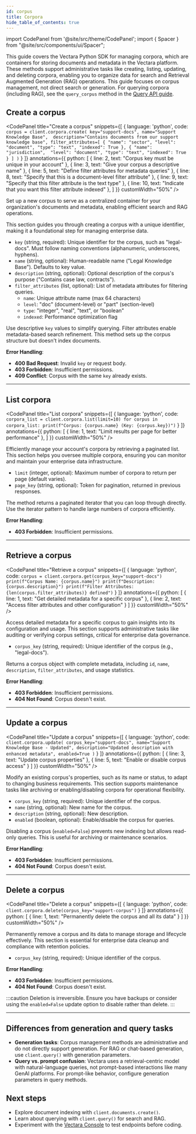 ```yaml
---
id: corpus
title: Corpora
hide_table_of_contents: true
---
```


import CodePanel from '@site/src/theme/CodePanel';
import { Spacer } from "@site/src/components/ui/Spacer";

This guide covers the Vectara Python SDK for managing corpora, which are 
containers for storing documents and metadata in the Vectara platform. These 
methods support administrative tasks like creating, listing, updating, and 
deleting corpora, enabling you to organize data for search and Retrieval 
Augmented Generation (RAG) operations. This guide focuses on corpus management, 
not direct search or generation. For querying corpora (including RAG), see the 
`query_corpus` method in the [Query API guide](https://docs.vectara.com/docs/api-reference/search-apis/search).

## Create a corpus

<CodePanel
  title="Create a corpus"
  snippets={[
    {
      language: 'python',
      code: `corpus = client.corpora.create(
        key="support-docs",
        name="Support Knowledge Base", 
        description="Contains documents from our support knowledge base",
        filter_attributes=[
            {
                "name": "sector",
                "level": "document",
                "type": "text",
                "indexed": True
            },
            {
                "name": "jurisdiction", 
                "level": "document",
                "type": "text",
                "indexed": True
            }
        ]
    )`
    }
  ]}
  annotations={{
    python: [
      { line: 2, text: "Corpus key must be unique in your account" },
      { line: 3, text: "Give your corpus a descriptive name" },
      { line: 5, text: "Define filter attributes for metadata queries" },
      { line: 8, text: "Specify that this is a document-level filter attribute" },
      { line: 9, text: "Specify that this filter attribute is the text type" },
      { line: 10, text: "Indicate that you want this filter attribute indexed" },
    ]
  }}
  customWidth="50%"
/>

Set up a new corpus to serve as a centralized container for your organization's 
documents and metadata, enabling efficient search and RAG operations.

This section guides you through creating a corpus with a unique identifier, making 
it a foundational step for managing enterprise data.

- `key` (string, required): Unique identifier for the corpus, such as "legal-docs". Must follow 
  naming conventions (alphanumeric, underscores, hyphens).
- `name` (string, optional): Human-readable name ("Legal Knowledge Base"). Defaults to key value.
- `description` (string, optional): Optional description of the corpus's purpose ("Contains case 
  law, contracts").
- `filter_attributes` (list, optional): List of metadata attributes for filtering queries.
  - `name`: Unique attribute name (max 64 characters)
  - `level`: "doc" (document-level) or "part" (section-level)
  - `type`: "integer", "real", "text", or "boolean"
  - `indexed`: Performance optimization flag

Use descriptive `key` values to simplify querying. Filter attributes enable metadata-based 
search refinement. This method sets up the corpus structure but doesn't index documents.

**Error Handling**:
- **400 Bad Request**: Invalid `key` or request body.
- **403 Forbidden**: Insufficient permissions.
- **409 Conflict**: Corpus with the same `key` already exists.

---

## List corpora

<CodePanel
  title="List corpora"
  snippets={[
    {
      language: 'python',
      code: `corpora_list = client.corpora.list(limit=10)
    for corpus in corpora_list:
        print(f"Corpus: {corpus.name} (Key: {corpus.key})")`
    }
  ]}
  annotations={{
    python: [
      { line: 1, text: "Limit results per page for better performance" },
    ]
  }}
  customWidth="50%"
/>

Efficiently manage your account's corpora by retrieving a paginated list. This section helps you 
oversee multiple corpora, ensuring you can monitor and maintain your enterprise 
data infrastructure.

- `limit` (integer, optional): Maximum number of corpora to return per page (default varies).
- `page_key` (string, optional): Token for pagination, returned in previous responses.

The method returns a paginated iterator that you can loop through directly. Use the iterator 
pattern to handle large numbers of corpora efficiently.

**Error Handling**:
- **403 Forbidden**: Insufficient permissions.

---

## Retrieve a corpus

<CodePanel
  title="Retrieve a corpus"
  snippets={[
    {
      language: 'python',
      code: `corpus = client.corpora.get(corpus_key="support-docs")
    print(f"Corpus Name: {corpus.name}")
    print(f"Description: {corpus.description}")
    print(f"Filter Attributes: {len(corpus.filter_attributes)} defined")`
    }
  ]}
  annotations={{
    python: [
      { line: 1, text: "Get detailed metadata for a specific corpus" },
      { line: 2, text: "Access filter attributes and other configuration" }
    ]
  }}
  customWidth="50%"
/>

Access detailed metadata for a specific corpus to gain insights into its 
configuration and usage. This section supports administrative tasks like 
auditing or verifying corpus settings, critical for enterprise data 
governance.

- `corpus_key` (string, required): Unique identifier of the corpus (e.g., "legal-docs").

Returns a corpus object with complete metadata, including `id`, `name`, `description`, 
`filter_attributes`, and usage statistics.

**Error Handling**:
- **403 Forbidden**: Insufficient permissions.
- **404 Not Found**: Corpus doesn't exist.

---

## Update a corpus

<CodePanel
  title="Update a corpus"
  snippets={[
    {
      language: 'python',
      code: `client.corpora.update(
        corpus_key="support-docs",
        name="Support Knowledge Base - Updated",
        description="Updated description with enhanced metadata",
        enabled=True
    )`
    }
  ]}
  annotations={{
    python: [
      { line: 3, text: "Update corpus properties" },
      { line: 5, text: "Enable or disable corpus access" }
    ]
  }}
  customWidth="50%"
/>

Modify an existing corpus's properties, such as its name or status, to adapt 
to changing business requirements. This section supports maintenance tasks 
like archiving or enabling/disabling corpora for operational flexibility.

- `corpus_key` (string, required): Unique identifier of the corpus.
- `name` (string, optional): New name for the corpus.
- `description` (string, optional): New description.
- `enabled` (boolean, optional): Enable/disable the corpus for queries.

Disabling a corpus (`enabled=False`) prevents new indexing but allows read-only queries. 
This is useful for archiving or maintenance scenarios.

**Error Handling**:
- **403 Forbidden**: Insufficient permissions.
- **404 Not Found**: Corpus doesn't exist.

---

## Delete a corpus

<CodePanel
  title="Delete a corpus"
  snippets={[
    {
      language: 'python',
      code: `client.corpora.delete(corpus_key="support-corpus")`
    }
  ]}
  annotations={{
    python: [
      { line: 1, text: "Permanently delete the corpus and all its data" }
    ]
  }}
  customWidth="50%"
/>

Permanently remove a corpus and its data to manage storage and lifecycle 
effectively. This section is essential for enterprise data cleanup and 
compliance with retention policies.

- `corpus_key` (string, required): Unique identifier of the corpus.

**Error Handling**:
- **403 Forbidden**: Insufficient permissions.
- **404 Not Found**: Corpus doesn't exist.

:::caution
Deletion is irreversible. Ensure you have backups or consider using the `enabled=False` 
update option to disable rather than delete.
:::

---

## Differences from generation and query tasks

- **Generation tasks**: Corpus management methods are administrative and do not 
  directly support generation. For RAG or chat-based generation, use 
  `client.query()` with generation parameters.
- **Query vs. prompt confusion**: Vectara uses a retrieval-centric model with 
  natural-language queries, not prompt-based interactions like many GenAI 
  platforms. For prompt-like behavior, configure generation parameters in 
  query methods.

## Next steps

- Explore document indexing with `client.documents.create()`.
- Learn about querying with `client.query()` for search and RAG.
- Experiment with the [Vectara Console](https://console.vectara.com) 
  to test endpoints before coding.